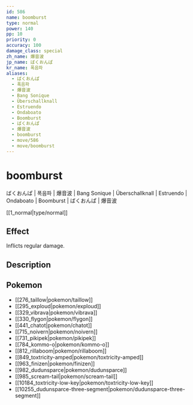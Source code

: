 ```yaml
---
id: 586
name: boomburst
type: normal
power: 140
pp: 10
priority: 0
accuracy: 100
damage_class: special
zh_name: 爆音波
jp_name: ばくおんぱ
kr_name: 폭음파
aliases:
  - ばくおんぱ
  - 폭음파
  - 爆音波
  - Bang Sonique
  - Überschallknall
  - Estruendo
  - Ondaboato
  - Boomburst
  - ばくおんぱ
  - 爆音波
  - boomburst
  - move/586
  - move/boomburst
---
```

# boomburst
    
ばくおんぱ | 폭음파 | 爆音波 | Bang Sonique | Überschallknall | Estruendo | Ondaboato | Boomburst | ばくおんぱ | 爆音波

[[1_normal|type/normal]]

## Effect

Inflicts regular damage.

## Description



## Pokemon

- [[276_taillow|pokemon/taillow]]
- [[295_exploud|pokemon/exploud]]
- [[329_vibrava|pokemon/vibrava]]
- [[330_flygon|pokemon/flygon]]
- [[441_chatot|pokemon/chatot]]
- [[715_noivern|pokemon/noivern]]
- [[731_pikipek|pokemon/pikipek]]
- [[784_kommo-o|pokemon/kommo-o]]
- [[812_rillaboom|pokemon/rillaboom]]
- [[849_toxtricity-amped|pokemon/toxtricity-amped]]
- [[963_finizen|pokemon/finizen]]
- [[982_dudunsparce|pokemon/dudunsparce]]
- [[985_scream-tail|pokemon/scream-tail]]
- [[10184_toxtricity-low-key|pokemon/toxtricity-low-key]]
- [[10255_dudunsparce-three-segment|pokemon/dudunsparce-three-segment]]

